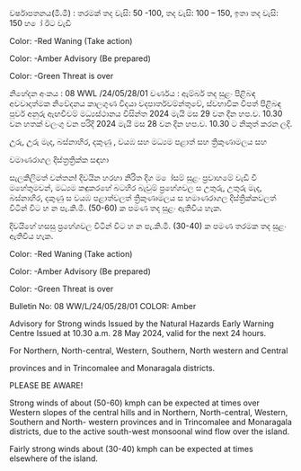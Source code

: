 වර්ෂාපතනය(මි.මී) : තරමක් තද වැසි: 50 -100, තද වැසි: 100 – 150, ඉතා තද වැසි: 150 හ ෝ ඊට වැඩි

Color: -Red Waning (Take action)

Color: -Amber Advisory (Be prepared)

Color: -Green Threat is over

නිහේදන අංකය : 08 WWL /24/05/28/01 වර්ණය : ඇම්බර් තද සුළං පිළිබඳ අවවාදාත්මක නිවේදනය කාලගුණ විදයා වදපාර්තවම්න්තුවේ, ස්වභාවික විපත් පිළිබඳ පූර්ව අනුරු ඇඟවීවම් මධ්‍යස්ථානය විසින්ත 2024 මැයි මස 29 වන දින හප.ව. 10.30 වන හතක් වලංගු වන පරිදි 2024 මැයි මස 28 වන දින හප.ව. 10.30 ට නිකුත් කරන ලදි.

උුරු, උුරු මැද, බස්නාහිර, දකුණු , වයඹ සහ මධ්‍යම පළාත් සහ ත්‍රිකුණාමලය සහ

වමාණරාගල දිස්ත්‍රත්‍රික්ක සඳහා

සැලකිලිමත් වන්තන! දිවයින හරහා නිරිත දිග ම ෝසම් සුළං ප්‍රවාහමේ වැඩි වී මහේතුමවන්, මධ්‍යම කඳුකරහේ බටහිර බැවුම් ප්‍රහේශවල ස උතුරු, උතුරු මැද, බස්නාහිර, දකුණු ස වයඹ පළාත්වලත් ත්‍රිකුණාමලය ස හමාණරාගල දිස්ත්‍රික්කවලත් විටින් විට හ න පැ.කි.මී. (50-60) ක පමණ තද සුළං ඇතිවිය හැක.

දිවයිහේ හසසු ප්‍රහේශවල විටින් විට හ න පැ.කි.මී. (30-40) ක පමණ තරමක තද සුළං ඇතිවිය හැක.

Color: -Red Waning (Take action)

Color: -Amber Advisory (Be prepared)

Color: -Green Threat is over

Bulletin No: 08 WW/L/24/05/28/01 COLOR: Amber

Advisory for Strong winds Issued by the Natural Hazards Early Warning Centre Issued at 10.30 a.m. 28 May 2024, valid for the next 24 hours.

For Northern, North-central, Western, Southern, North western and Central

provinces and in Trincomalee and Monaragala districts.

PLEASE BE AWARE!

Strong winds of about (50-60) kmph can be expected at times over Western slopes of the central hills and in Northern, North-central, Western, Southern and North- western provinces and in Trincomalee and Monaragala districts, due to the active south-west monsoonal wind flow over the island.

Fairly strong winds about (30-40) kmph can be expected at times elsewhere of the island.